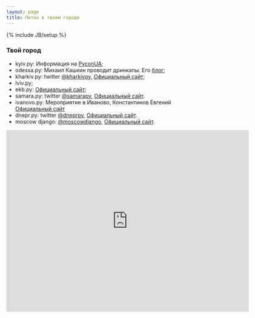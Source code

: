 ```yaml
---
layout: page
title: Питон в твоем городе
---
```

{% include JB/setup %}

### Твой город

 * kyiv.py: Информация на [PyconUA](http://ua.pycon.org);
 * odessa.py: Михаил Кашкин проводит дринкапы. Его [блог](http://www.vurt.ru/);
 * kharkiv.py: twitter [@kharkivpy](https://twitter.com/kharkivpy), [Официальный сайт](http://kharkivpy.org.ua/);
 * lviv.py;
 * ekb.py: [Официальный сайт](http://ekbpy.ru/);
 * samara.py: twitter [@samarapy](https://twitter.com/SamaraPy), [Официальный сайт](http://samarapy.ru).
 * ivanovo.py: Мероприятие в Иваново, Константинов Евгений [Официальный сайт](http://pycon.konstructor.pro)
 * dnepr.py: twitter [@dneprpy](https://twitter.com/DneprPy), [Официальный сайт](http://dneprpy.org.ua).
 * moscow django: [@moscowdjango](https://twitter.com/Moscowdjango), [Официальный сайт](http://moscowdjango.ru/).

<iframe
  width="640" height="480" frameborder="0" scrolling="no" marginheight="0" marginwidth="0"
  src="http://maps.google.ru/maps/ms?msa=0&amp;msid=209932790603589637954.0004b8e9b56a324fd4508&amp;ie=UTF8&amp;t=p&amp;ll=53.592505,42.363281&amp;spn=25.19479,56.162109&amp;z=4&amp;output=embed">
</iframe>
